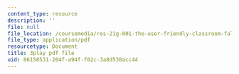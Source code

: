 ```yaml
---
content_type: resource
description: ''
file: null
file_location: /coursemedia/res-21g-001-the-user-friendly-classroom-fall-2020/86150531204fa94ff02c3a8d530acc44_94YsseQIXq0.pdf
file_type: application/pdf
resourcetype: Document
title: 3play pdf file
uid: 86150531-204f-a94f-f02c-3a8d530acc44
---
```

